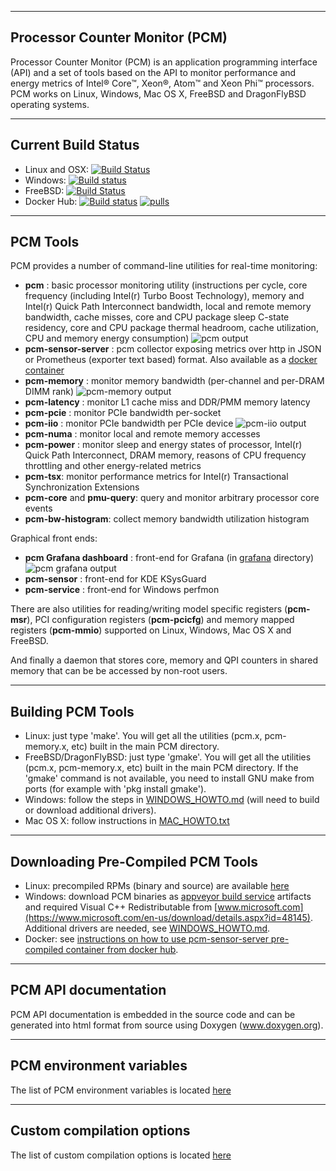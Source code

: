 --------------------------------------------------------------------------------
Processor Counter Monitor (PCM)
--------------------------------------------------------------------------------

Processor Counter Monitor (PCM) is an application programming interface (API) and a set of tools based on the API to monitor performance and energy metrics of Intel&reg; Core&trade;, Xeon&reg;, Atom&trade; and Xeon Phi&trade; processors. PCM works on Linux, Windows, Mac OS X, FreeBSD and DragonFlyBSD operating systems.

--------------------------------------------------------------------------------
Current Build Status
--------------------------------------------------------------------------------

- Linux and OSX: [![Build Status](https://travis-ci.com/opcm/pcm.svg?branch=master)](https://travis-ci.com/opcm/pcm)
- Windows: [![Build status](https://ci.appveyor.com/api/projects/status/github/opcm/pcm?branch=master&svg=true)](https://ci.appveyor.com/project/opcm/pcm)
- FreeBSD: [![Build Status](https://api.cirrus-ci.com/github/opcm/pcm.svg)](https://cirrus-ci.com/github/opcm/pcm)
- Docker Hub: [![Build status](https://img.shields.io/docker/cloud/build/opcm/pcm.svg)](https://github.com/opcm/pcm/blob/master/DOCKER_README.md) [![pulls](https://img.shields.io/docker/pulls/opcm/pcm.svg)](https://github.com/opcm/pcm/blob/master/DOCKER_README.md)

--------------------------------------------------------------------------------
PCM Tools
--------------------------------------------------------------------------------

PCM provides a number of command-line utilities for real-time monitoring:

- **pcm** : basic processor monitoring utility (instructions per cycle, core frequency (including Intel(r) Turbo Boost Technology), memory and Intel(r) Quick Path Interconnect bandwidth, local and remote memory bandwidth, cache misses, core and CPU package sleep C-state residency, core and CPU package thermal headroom, cache utilization, CPU and memory energy consumption)
![pcm output](https://raw.githubusercontent.com/wiki/opcm/pcm/pcm.x.jpg)
- **pcm-sensor-server** : pcm collector exposing metrics over http in JSON or Prometheus (exporter text based) format. Also available as a [docker container](https://github.com/opcm/pcm/blob/master/DOCKER_README.md)
- **pcm-memory** : monitor memory bandwidth (per-channel and per-DRAM DIMM rank)
![pcm-memory output](https://raw.githubusercontent.com/wiki/opcm/pcm/pcm-memory.x.JPG)
- **pcm-latency** : monitor L1 cache miss and DDR/PMM memory latency
- **pcm-pcie** : monitor PCIe bandwidth per-socket
- **pcm-iio** : monitor PCIe bandwidth per PCIe device
![pcm-iio output](https://raw.githubusercontent.com/wiki/opcm/pcm/pcm-iio.png)
- **pcm-numa** : monitor local and remote memory accesses
- **pcm-power** : monitor sleep and energy states of processor, Intel(r) Quick Path Interconnect, DRAM memory, reasons of CPU frequency throttling and other energy-related metrics
- **pcm-tsx**: monitor performance metrics for Intel(r) Transactional Synchronization Extensions
- **pcm-core** and **pmu-query**: query and monitor arbitrary processor core events
- **pcm-bw-histogram**: collect memory bandwidth utilization histogram

Graphical front ends:
- **pcm Grafana dashboard** :  front-end for Grafana (in [grafana](https://github.com/opcm/pcm/tree/master/grafana) directory)
![pcm grafana output](https://raw.githubusercontent.com/wiki/opcm/pcm/pcm-dashboard.png)
- **pcm-sensor** :  front-end for KDE KSysGuard
- **pcm-service** :  front-end for Windows perfmon

There are also utilities for reading/writing model specific registers (**pcm-msr**), PCI configuration registers (**pcm-pcicfg**) and memory mapped registers (**pcm-mmio**) supported on Linux, Windows, Mac OS X and FreeBSD.

And finally a daemon that stores core, memory and QPI counters in shared memory that can be be accessed by non-root users.

--------------------------------------------------------------------------------
Building PCM Tools
--------------------------------------------------------------------------------

- Linux: just type 'make'. You will get all the utilities (pcm.x, pcm-memory.x, etc) built in the main PCM directory.
- FreeBSD/DragonFlyBSD: just type 'gmake'. You will get all the utilities (pcm.x, pcm-memory.x, etc) built in the main PCM directory. If the 'gmake' command is not available, you need to install GNU make from ports (for example with 'pkg install gmake').
- Windows: follow the steps in [WINDOWS_HOWTO.md](https://github.com/opcm/pcm/blob/master/WINDOWS_HOWTO.md) (will need to build or download additional drivers).
- Mac OS X: follow instructions in [MAC_HOWTO.txt](https://github.com/opcm/pcm/blob/master/MAC_HOWTO.txt)

--------------------------------------------------------------------------------
Downloading Pre-Compiled PCM Tools
--------------------------------------------------------------------------------

- Linux: precompiled RPMs (binary and source) are available [here](https://download.opensuse.org/repositories/home:/opcm/)
- Windows: download PCM binaries as [appveyor build service](https://ci.appveyor.com/project/opcm/pcm/history) artifacts and required Visual C++ Redistributable from [www.microsoft.com](https://www.microsoft.com/en-us/download/details.aspx?id=48145). Additional drivers are needed, see [WINDOWS_HOWTO.md](https://github.com/opcm/pcm/blob/master/WINDOWS_HOWTO.md).
- Docker: see [instructions on how to use pcm-sensor-server pre-compiled container from docker hub](https://github.com/opcm/pcm/blob/master/DOCKER_README.md).

--------------------------------------------------------------------------------
PCM API documentation
--------------------------------------------------------------------------------

PCM API documentation is embedded in the source code and can be generated into html format from source using Doxygen (www.doxygen.org).

--------------------------------------------------------------------------------
PCM environment variables
--------------------------------------------------------------------------------

The list of PCM environment variables is located [here](https://github.com/opcm/pcm/blob/master/ENVVAR_README.md)

--------------------------------------------------------------------------------
Custom compilation options
--------------------------------------------------------------------------------
The list of custom compilation options is located [here](https://github.com/opcm/pcm/blob/master/CUSTOM-COMPILE-OPTIONS.md)
